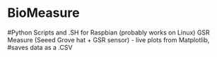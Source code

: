 # BioMeasure

#Python Scripts and .SH for Raspbian (probably works on Linux) GSR Measure (Seeed Grove hat + GSR sensor) - live plots from Matplotlib, #saves data as a .CSV
